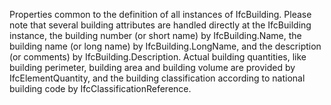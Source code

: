 ﻿Properties common to the definition of all instances of IfcBuilding. Please note that several building attributes are handled directly at the IfcBuilding instance, the building number (or short name) by IfcBuilding.Name, the building name (or long name) by IfcBuilding.LongName, and the description (or comments) by IfcBuilding.Description. Actual building quantities, like building perimeter, building area and building volume are provided by IfcElementQuantity, and the building classification according to national building code by IfcClassificationReference.
